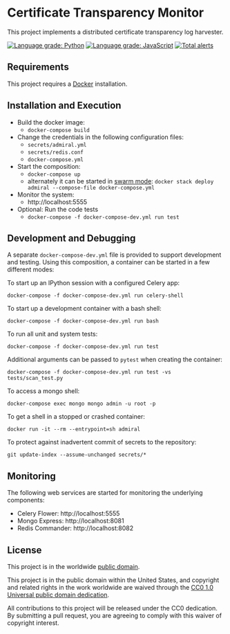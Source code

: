 # Certificate Transparency Monitor

This project implements a distributed certificate transparency log harvester.

[![Language grade: Python](https://img.shields.io/lgtm/grade/python/g/cisagov/cyhy-ct-logs.svg?logo=lgtm&logoWidth=18)](https://lgtm.com/projects/g/cisagov/cyhy-ct-logs/context:python)
[![Language grade: JavaScript](https://img.shields.io/lgtm/grade/javascript/g/cisagov/cyhy-ct-logs.svg?logo=lgtm&logoWidth=18)](https://lgtm.com/projects/g/cisagov/cyhy-ct-logs/context:javascript)
[![Total alerts](https://img.shields.io/lgtm/alerts/g/cisagov/cyhy-ct-logs.svg?logo=lgtm&logoWidth=18)](https://lgtm.com/projects/g/cisagov/cyhy-ct-logs/alerts/)

## Requirements

This project requires a [Docker](https://www.docker.com) installation.

## Installation and Execution

- Build the docker image:
  - `docker-compose build`
- Change the credentials in the following configuration files:
  - `secrets/admiral.yml`
  - `secrets/redis.conf`
  - `docker-compose.yml`
- Start the composition:
  - `docker-compose up`
  - alternately it can be started in [swarm mode](https://docs.docker.com/engine/swarm/): `docker stack deploy admiral --compose-file docker-compose.yml`
- Monitor the system:
  - http://localhost:5555
- Optional: Run the code tests
  - `docker-compose -f docker-compose-dev.yml run test`

## Development and Debugging

A separate `docker-compose-dev.yml` file is provided to support development and
testing. Using this composition, a container can be started in a few different modes:

To start up an IPython session with a configured Celery app:

`docker-compose -f docker-compose-dev.yml run celery-shell`

To start up a development container with a bash shell:

`docker-compose -f docker-compose-dev.yml run bash`

To run all unit and system tests:

`docker-compose -f docker-compose-dev.yml run test`

Additional arguments can be passed to `pytest` when creating the container:

`docker-compose -f docker-compose-dev.yml run test -vs tests/scan_test.py`

To access a mongo shell:

`docker-compose exec mongo mongo admin -u root -p`

To get a shell in a stopped or crashed container:

`docker run -it --rm --entrypoint=sh admiral`

To protect against inadvertent commit of secrets to the repository:

`git update-index --assume-unchanged secrets/*`

## Monitoring

The following web services are started for monitoring the underlying components:

- Celery Flower: http://localhost:5555
- Mongo Express: http://localhost:8081
- Redis Commander: http://localhost:8082

## License

This project is in the worldwide [public domain](LICENSE.md).

This project is in the public domain within the United States, and
copyright and related rights in the work worldwide are waived through
the [CC0 1.0 Universal public domain
dedication](https://creativecommons.org/publicdomain/zero/1.0/).

All contributions to this project will be released under the CC0
dedication. By submitting a pull request, you are agreeing to comply
with this waiver of copyright interest.
